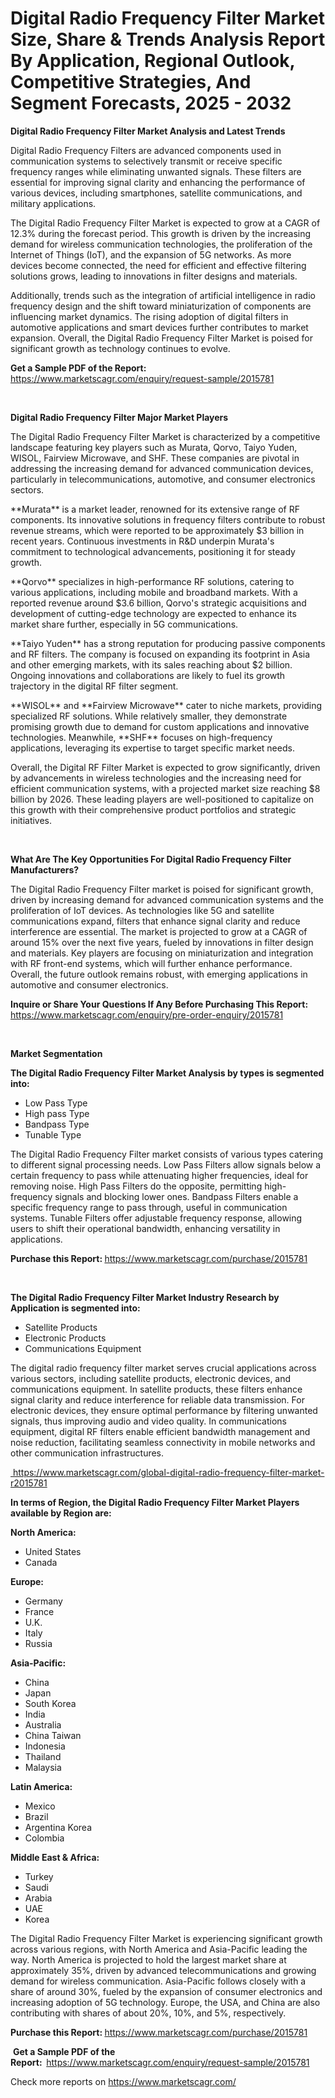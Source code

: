<p><h1>Digital Radio Frequency Filter Market Size, Share & Trends Analysis Report By Application, Regional Outlook, Competitive Strategies, And Segment Forecasts, 2025 - 2032</h1></p><p><strong>Digital Radio Frequency Filter Market Analysis and Latest Trends</strong></p>
<p><p>Digital Radio Frequency Filters are advanced components used in communication systems to selectively transmit or receive specific frequency ranges while eliminating unwanted signals. These filters are essential for improving signal clarity and enhancing the performance of various devices, including smartphones, satellite communications, and military applications. </p><p>The Digital Radio Frequency Filter Market is expected to grow at a CAGR of 12.3% during the forecast period. This growth is driven by the increasing demand for wireless communication technologies, the proliferation of the Internet of Things (IoT), and the expansion of 5G networks. As more devices become connected, the need for efficient and effective filtering solutions grows, leading to innovations in filter designs and materials.</p><p>Additionally, trends such as the integration of artificial intelligence in radio frequency design and the shift toward miniaturization of components are influencing market dynamics. The rising adoption of digital filters in automotive applications and smart devices further contributes to market expansion. Overall, the Digital Radio Frequency Filter Market is poised for significant growth as technology continues to evolve.</p></p>
<p><strong>Get a Sample PDF of the Report:&nbsp;</strong> <a href="https://www.marketscagr.com/enquiry/request-sample/2015781?utm_campaign=1905&utm_medium=2&utm_source=Github&utm_content=ia&utm_term=17012025&utm_id=digital-radio-frequency-filter">https://www.marketscagr.com/enquiry/request-sample/2015781</a></p>
<p>&nbsp;</p>
<p><strong>Digital Radio Frequency Filter Major Market Players</strong></p>
<p><p>The Digital Radio Frequency Filter Market is characterized by a competitive landscape featuring key players such as Murata, Qorvo, Taiyo Yuden, WISOL, Fairview Microwave, and SHF. These companies are pivotal in addressing the increasing demand for advanced communication devices, particularly in telecommunications, automotive, and consumer electronics sectors.</p><p>**Murata** is a market leader, renowned for its extensive range of RF components. Its innovative solutions in frequency filters contribute to robust revenue streams, which were reported to be approximately $3 billion in recent years. Continuous investments in R&D underpin Murata's commitment to technological advancements, positioning it for steady growth.</p><p>**Qorvo** specializes in high-performance RF solutions, catering to various applications, including mobile and broadband markets. With a reported revenue around $3.6 billion, Qorvo's strategic acquisitions and development of cutting-edge technology are expected to enhance its market share further, especially in 5G communications.</p><p>**Taiyo Yuden** has a strong reputation for producing passive components and RF filters. The company is focused on expanding its footprint in Asia and other emerging markets, with its sales reaching about $2 billion. Ongoing innovations and collaborations are likely to fuel its growth trajectory in the digital RF filter segment.</p><p>**WISOL** and **Fairview Microwave** cater to niche markets, providing specialized RF solutions. While relatively smaller, they demonstrate promising growth due to demand for custom applications and innovative technologies. Meanwhile, **SHF** focuses on high-frequency applications, leveraging its expertise to target specific market needs.</p><p>Overall, the Digital RF Filter Market is expected to grow significantly, driven by advancements in wireless technologies and the increasing need for efficient communication systems, with a projected market size reaching $8 billion by 2026. These leading players are well-positioned to capitalize on this growth with their comprehensive product portfolios and strategic initiatives.</p></p>
<p>&nbsp;</p>
<p><strong>What Are The Key Opportunities For Digital Radio Frequency Filter Manufacturers?</strong></p>
<p><p>The Digital Radio Frequency Filter market is poised for significant growth, driven by increasing demand for advanced communication systems and the proliferation of IoT devices. As technologies like 5G and satellite communications expand, filters that enhance signal clarity and reduce interference are essential. The market is projected to grow at a CAGR of around 15% over the next five years, fueled by innovations in filter design and materials. Key players are focusing on miniaturization and integration with RF front-end systems, which will further enhance performance. Overall, the future outlook remains robust, with emerging applications in automotive and consumer electronics.</p></p>
<p><strong>Inquire or Share Your Questions If Any Before Purchasing This Report:</strong> <a href="https://www.marketscagr.com/enquiry/pre-order-enquiry/2015781?utm_campaign=1905&utm_medium=2&utm_source=Github&utm_content=ia&utm_term=17012025&utm_id=digital-radio-frequency-filter">https://www.marketscagr.com/enquiry/pre-order-enquiry/2015781</a></p>
<p>&nbsp;</p>
<p><strong>Market Segmentation</strong></p>
<p><strong>The Digital Radio Frequency Filter Market Analysis by types is segmented into:</strong></p>
<p><ul><li>Low Pass Type</li><li>High pass Type</li><li>Bandpass Type</li><li>Tunable Type</li></ul></p>
<p><p>The Digital Radio Frequency Filter market consists of various types catering to different signal processing needs. Low Pass Filters allow signals below a certain frequency to pass while attenuating higher frequencies, ideal for removing noise. High Pass Filters do the opposite, permitting high-frequency signals and blocking lower ones. Bandpass Filters enable a specific frequency range to pass through, useful in communication systems. Tunable Filters offer adjustable frequency response, allowing users to shift their operational bandwidth, enhancing versatility in applications.</p></p>
<p><strong>Purchase this Report:&nbsp;</strong><a href="https://www.marketscagr.com/purchase/2015781?utm_campaign=1905&utm_medium=2&utm_source=Github&utm_content=ia&utm_term=17012025&utm_id=digital-radio-frequency-filter">https://www.marketscagr.com/purchase/2015781</a></p>
<p>&nbsp;</p>
<p><strong>The Digital Radio Frequency Filter Market Industry Research by Application is segmented into:</strong></p>
<p><ul><li>Satellite Products</li><li>Electronic Products</li><li>Communications Equipment</li></ul></p>
<p><p>The digital radio frequency filter market serves crucial applications across various sectors, including satellite products, electronic devices, and communications equipment. In satellite products, these filters enhance signal clarity and reduce interference for reliable data transmission. For electronic devices, they ensure optimal performance by filtering unwanted signals, thus improving audio and video quality. In communications equipment, digital RF filters enable efficient bandwidth management and noise reduction, facilitating seamless connectivity in mobile networks and other communication infrastructures.</p></p>
<p><a href="https://www.marketscagr.com/global-digital-radio-frequency-filter-market-r2015781?utm_campaign=1905&utm_medium=2&utm_source=Github&utm_content=ia&utm_term=17012025&utm_id=digital-radio-frequency-filter">&nbsp;https://www.marketscagr.com/global-digital-radio-frequency-filter-market-r2015781</a></p>
<p><strong>In terms of Region, the Digital Radio Frequency Filter Market Players available by Region are:</strong></p>
<p>
    <p> <strong> North America: </strong>
        <ul>
            <li>United States</li>
            <li>Canada</li>
        </ul>
        </p> 
    <p> <strong> Europe: </strong>
        <ul>
            <li>Germany</li>
            <li>France</li>
            <li>U.K.</li>
            <li>Italy</li>
            <li>Russia</li>
        </ul>
        </p> 
    <p> <strong> Asia-Pacific: </strong>
        <ul>
            <li>China</li>
            <li>Japan</li>
            <li>South Korea</li>
            <li>India</li>
            <li>Australia</li>
            <li>China Taiwan</li>
            <li>Indonesia</li>
            <li>Thailand</li>
            <li>Malaysia</li>
        </ul>
        </p> 
    <p> <strong> Latin America: </strong>
        <ul>
            <li>Mexico</li>
            <li>Brazil</li>
            <li>Argentina Korea</li>
            <li>Colombia</li>
        </ul>
        </p> 
    <p> <strong> Middle East & Africa: </strong>
        <ul>
            <li>Turkey</li>
            <li>Saudi</li>
            <li>Arabia</li>
            <li>UAE</li>
            <li>Korea</li>
        </ul>
    </p>
    </p>
<p><p>The Digital Radio Frequency Filter Market is experiencing significant growth across various regions, with North America and Asia-Pacific leading the way. North America is projected to hold the largest market share at approximately 35%, driven by advanced telecommunications and growing demand for wireless communication. Asia-Pacific follows closely with a share of around 30%, fueled by the expansion of consumer electronics and increasing adoption of 5G technology. Europe, the USA, and China are also contributing with shares of about 20%, 10%, and 5%, respectively.</p></p>
<p><strong>Purchase this Report: </strong><a href="https://www.marketscagr.com/purchase/2015781?utm_campaign=1905&utm_medium=2&utm_source=Github&utm_content=ia&utm_term=17012025&utm_id=digital-radio-frequency-filter">https://www.marketscagr.com/purchase/2015781</a></p>
<p>&nbsp;<strong>Get a Sample PDF of the Report:&nbsp;&nbsp;</strong><a href="https://www.marketscagr.com/enquiry/request-sample/2015781?utm_campaign=1905&utm_medium=2&utm_source=Github&utm_content=ia&utm_term=17012025&utm_id=digital-radio-frequency-filter">https://www.marketscagr.com/enquiry/request-sample/2015781</a></p>
<p><strong></strong></p>
<p>Check more reports on <a href="https://www.marketscagr.com/?utm_campaign=1905&utm_medium=2&utm_source=Github&utm_content=ia&utm_term=17012025&utm_id=digital-radio-frequency-filter">https://www.marketscagr.com/</a></p>